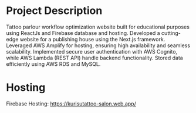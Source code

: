 # Project Description
Tattoo parlour workflow optimization website built for educational purposes using ReactJs and Firebase database and hosting.
Developed a cutting-edge website for a publishing house using the Next.js framework. Leveraged AWS Amplify for hosting, ensuring high availability and seamless scalability. Implemented secure user authentication with AWS Cognito, while AWS Lambda (REST API) handle backend functionality. Stored data efficiently using AWS RDS and MySQL.
# Hosting
Firebase Hosting: https://kurisutattoo-salon.web.app/



